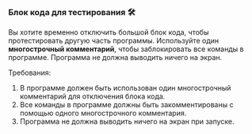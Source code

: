 
### Блок кода для тестирования 🛠️

Вы хотите временно отключить большой блок кода, чтобы протестировать другую часть программы. Используйте один **многострочный комментарий**, чтобы заблокировать все команды в программе. Программа не должна выводить ничего на экран.

Требования:
1. В программе должен быть использован один многострочный комментарий для отключения блока кода. 
2. Все команды в программе должны быть закомментированы с помощью одного многострочного комментария. 
3. Программа не должна выводить ничего на экран при запуске.